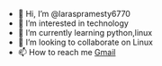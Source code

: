 - 👋 Hi, I’m @laraspramesty6770
- 👀 I’m interested in technology
- 🌱 I’m currently learning python,linux
- 💞️ I’m looking to collaborate on Linux
- 📫 How to reach me [Gmail](Pramesty1701@gmail.com)

<!---
laraspramesty6770/laraspramesty6770 is a ✨ special ✨ repository because its `README.md` (this file) appears on your GitHub profile.
You can click the Preview link to take a look at your changes.
--->

